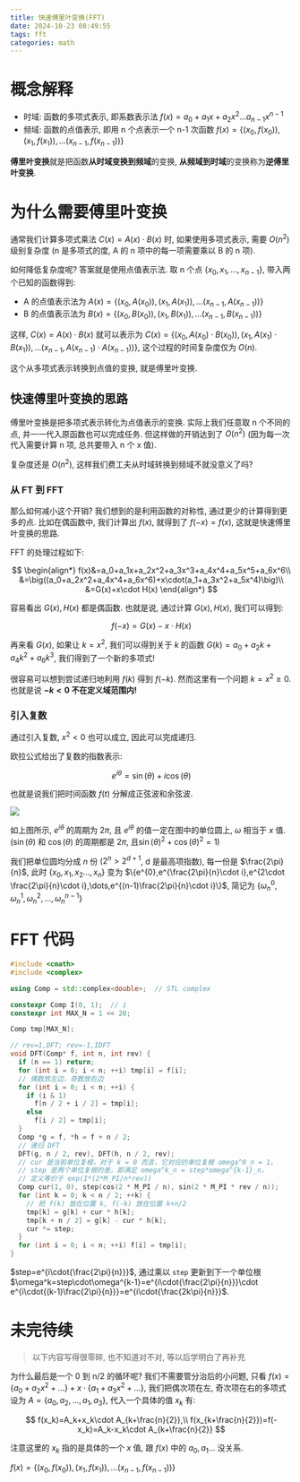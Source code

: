 ```yaml
---
title: 快速傅里叶变换(FFT)
date: 2024-10-23 08:49:55
tags: fft
categories: math
---
```


<!-- toc -->

# 概念解释

- 时域: 函数的多项式表示, 即系数表示法 $f(x)=a_0+a_1x+a_2x^2\dots a_{n-1}x^{n-1}$
- 频域: 函数的点值表示, 即用 n 个点表示一个 n-1 次函数 $f(x)=\{(x_0, f(x_0)),(x_1, f(x_1)),\dots(x_{n-1},f(x_{n-1}))\}$

**傅里叶变换**就是把函数**从时域变换到频域**的变换, **从频域到时域**的变换称为**逆傅里叶变换**.

# 为什么需要傅里叶变换

通常我们计算多项式乘法 $C(x)=A(x)\cdot B(x)$ 时, 如果使用多项式表示, 需要 $O(n^2)$ 级别复杂度 (n 是多项式的度, A 的 n 项中的每一项需要乘以 B 的 n 项).

如何降低复杂度呢? 答案就是使用点值表示法. 取 n 个点 $\{x_0,x_1,\dots,x_{n-1}\}$, 带入两个已知的函数得到:

- A 的点值表示法为 $A(x)=\{(x_0, A(x_0)),(x_1, A(x_1)),\dots(x_{n-1},A(x_{n-1}))\}$
- B 的点值表示法为 $B(x)=\{(x_0, B(x_0)),(x_1, B(x_1)),\dots(x_{n-1},B(x_{n-1}))\}$

这样, $C(x)=A(x)\cdot B(x)$ 就可以表示为 $C(x)=\{(x_0, A(x_0)\cdot B(x_0)),(x_1, A(x_1)\cdot B(x_1)),\dots(x_{n-1},A(x_{n-1})\cdot A(x_{n-1}))\}$, 这个过程的时间复杂度仅为 $O(n)$.

这个从多项式表示转换到点值的变换, 就是傅里叶变换.

## 快速傅里叶变换的思路

傅里叶变换是把多项式表示转化为点值表示的变换. 实际上我们任意取 n 个不同的点, 并一一代入原函数也可以完成任务. 但这样做的开销达到了 $O(n^2)$ (因为每一次代入需要计算 n 项, 总共要带入 n 个 x 值).

复杂度还是 $O(n^2)$, 这样我们费工夫从时域转换到频域不就没意义了吗?

### 从 FT 到 FFT

那么如何减小这个开销? 我们想到的是利用函数的对称性, 通过更少的计算得到更多的点. 比如在偶函数中, 我们计算出 $f(x)$, 就得到了 $f(-x)=f(x)$, 这就是快速傅里叶变换的思路.

FFT 的处理过程如下:

$$
\begin{align*}
f(x)&=a_0+a_1x+a_2x^2+a_3x^3+a_4x^4+a_5x^5+a_6x^6\\
&=\big((a_0+a_2x^2+a_4x^4+a_6x^6)+x\cdot(a_1+a_3x^2+a_5x^4)\big)\\
&=G(x)+x\cdot H(x)
\end{align*}
$$

容易看出 $G(x),H(x)$ 都是偶函数. 也就是说, 通过计算 $G(x),H(x)$, 我们可以得到:

$$
f(-x)=G(x)-x\cdot H(x)
$$

再来看 $G(x)$, 如果让 $k=x^2$, 我们可以得到关于 $k$ 的函数 $G(k)=a_0+a_2k+a_4k^2+a_6k^3$, 我们得到了一个新的多项式!

很容易可以想到尝试递归地利用 $f(k)$ 得到 $f(-k)$. 然而这里有一个问题 $k=x^2\geq 0$. 也就是说 **$-k<0$ 不在定义域范围内!**

### 引入复数

通过引入复数, $x^2<0$ 也可以成立, 因此可以完成递归.

欧拉公式给出了复数的指数表示:

$$
e^{i\theta}=\sin(\theta)+i\cos(\theta)
$$

也就是说我们把时间函数 $f(t)$ 分解成正弦波和余弦波.

<img src="https://gitee.com/dwd1201/image/raw/master/202410231423927.png"/>

如上图所示, $e^{i\theta}$ 的周期为 $2\pi$, 且 $e^{i\theta}$ 的值一定在图中的单位圆上, $\omega$ 相当于 $x$ 值. ($\sin(\theta)$ 和 $\cos(\theta)$ 的周期都是 $2\pi$, 且$\sin(\theta)^2+\cos(\theta)^2=1$)

我们把单位圆均分成 $n$ 份 ($2^n>2^{d+1}$, d 是最高项指数), 每一份是 $\frac{2\pi}{n}$, 此时 $\{x_0,x_1,x_2\dots,x_n\}$ 变为 $\{e^{0},e^{\frac{2\pi}{n}\cdot i},e^{2\cdot \frac{2\pi}{n}\cdot i},\dots,e^{(n-1)\frac{2\pi}{n}\cdot i}\}$, 简记为 $\{\omega_n^0,\omega_n^1,\omega_n^2,\dots,\omega_n^{n-1}\}$

# FFT 代码

```C++
#include <cmath>
#include <complex>

using Comp = std::complex<double>;  // STL complex

constexpr Comp I(0, 1);  // i
constexpr int MAX_N = 1 << 20;

Comp tmp[MAX_N];

// rev=1,DFT; rev=-1,IDFT
void DFT(Comp* f, int n, int rev) {
  if (n == 1) return;
  for (int i = 0; i < n; ++i) tmp[i] = f[i];
  // 偶数放左边，奇数放右边
  for (int i = 0; i < n; ++i) {
    if (i & 1)
      f[n / 2 + i / 2] = tmp[i];
    else
      f[i / 2] = tmp[i];
  }
  Comp *g = f, *h = f + n / 2;
  // 递归 DFT
  DFT(g, n / 2, rev), DFT(h, n / 2, rev);
  // cur 是当前单位复根，对于 k = 0 而言，它对应的单位复根 omega^0_n = 1。
  // step 是两个单位复根的差，即满足 omega^k_n = step*omega^{k-1}_n，
  // 定义等价于 exp(I*(2*M_PI/n*rev))
  Comp cur(1, 0), step(cos(2 * M_PI / n), sin(2 * M_PI * rev / n));
  for (int k = 0; k < n / 2; ++k) {
    // 把 f(k) 放在位置 k, f(-k) 放在位置 k+n/2
    tmp[k] = g[k] + cur * h[k];
    tmp[k + n / 2] = g[k] - cur * h[k];
    cur *= step;
  }
  for (int i = 0; i < n; ++i) f[i] = tmp[i];
}
```

$step=e^{i\cdot{\frac{2\pi}{n}}}$, 通过乘以 `step` 更新到下一个单位根 $\omega^k=step\cdot\omega^{k-1}=e^{i\cdot{\frac{2\pi}{n}}}\cdot e^{i\cdot{(k-1)\frac{2\pi}{n}}}=e^{i\cdot{\frac{2k\pi}{n}}}$.

# 未完待续

> 以下内容写得很零碎, 也不知道对不对, 等以后学明白了再补充

为什么最后是一个 0 到 n/2 的循环呢? 我们不需要管分治后的小问题, 只看 $f(x)=\{a_0+a_2x^2+\dots\}+x\cdot \{a_1+a_3x^2+\dots\}$, 我们把偶次项在左, 奇次项在右的多项式设为 $A=\{a_0,a_2,\dots,a_1,a_3\}$, 代入一个具体的值 $x_k$ 有:

$$
f(x_k)=A_k+x_k\cdot A_{k+\frac{n}{2}},\\
f(x_{k+\frac{n}{2}})=f(-x_k)=A_k-x_k\cdot A_{k+\frac{n}{2}}
$$

注意这里的 $x_k$ 指的是具体的一个 $x$ 值, 跟 $f(x)$ 中的 $a_0,a_1\dots$ 没关系.

$f(x)=\{(x_0, f(x_0)),(x_1, f(x_1)),\dots(x_{n-1},f(x_{n-1}))\}$
